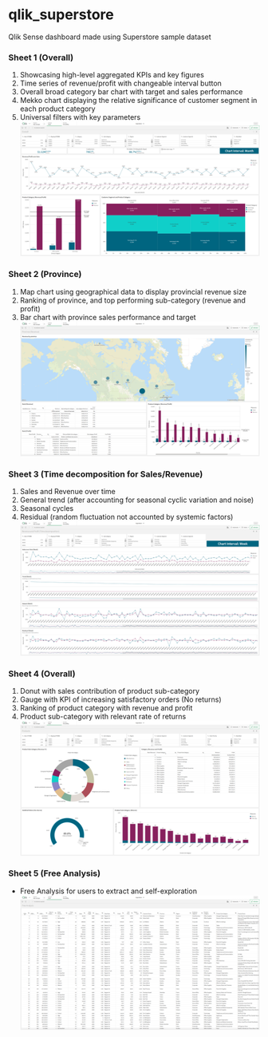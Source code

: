 # qlik_superstore
Qlik Sense dashboard made using Superstore sample dataset

### Sheet 1 (Overall)
1. Showcasing high-level aggregated KPIs and key figures
2. Time series of revenue/profit with changeable interval button
3. Overall broad category bar chart with target and sales performance
4. Mekko chart displaying the relative significance of customer segment in each product category
5. Universal filters with key parameters
![alt text](https://github.com/samuelevo91/qlik_superstore/blob/main/images/QLIK01.png)


### Sheet 2 (Province)
1. Map chart using geographical data to display provincial revenue size
2. Ranking of province, and top performing sub-category (revenue and profit)
3. Bar chart with province sales performance and target 
![alt text](https://github.com/samuelevo91/qlik_superstore/blob/main/images/QLIK02.png)


### Sheet 3 (Time decomposition for Sales/Revenue)
1. Sales and Revenue over time
2. General trend (after accounting for seasonal cyclic variation and noise)
3. Seasonal cycles
4. Residual (random fluctuation not accounted by systemic factors)
![alt text](https://github.com/samuelevo91/qlik_superstore/blob/main/images/QLIK03.png)

### Sheet 4 (Overall)
1. Donut with sales contribution of product sub-category
2. Gauge with KPI of increasing satisfactory orders (No returns)
3. Ranking of product category with revenue and profit
4. Product sub-category with relevant rate of returns
![alt text](https://github.com/samuelevo91/qlik_superstore/blob/main/images/QLIK04.png)

### Sheet 5 (Free Analysis)
- Free Analysis for users to extract and self-exploration
![alt text](https://github.com/samuelevo91/qlik_superstore/blob/main/images/QLIK05.png)
